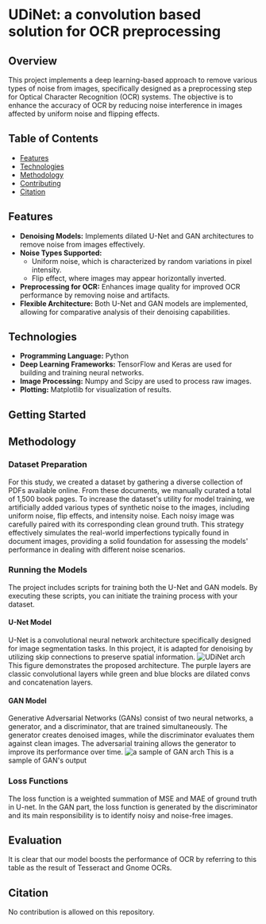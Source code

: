 # UDiNet: a convolution based solution for OCR preprocessing

## Overview

This project implements a deep learning-based approach to remove various types of noise from images, specifically designed as a preprocessing step for Optical Character Recognition (OCR) systems. The objective is to enhance the accuracy of OCR by reducing noise interference in images affected by uniform noise and flipping effects. 

## Table of Contents

- [Features](#features)
- [Technologies](#technologies)
- [Methodology](#methodology)
- [Contributing](#contributing)
- [Citation](#citation)

## Features

- **Denoising Models:** Implements dilated U-Net and GAN architectures to remove noise from images effectively.
- **Noise Types Supported:**
  - Uniform noise, which is characterized by random variations in pixel intensity.
  - Flip effect, where images may appear horizontally inverted.
- **Preprocessing for OCR:** Enhances image quality for improved OCR performance by removing noise and artifacts.
- **Flexible Architecture:** Both U-Net and GAN models are implemented, allowing for comparative analysis of their denoising capabilities.

## Technologies

- **Programming Language:** Python
- **Deep Learning Frameworks:** TensorFlow and Keras are used for building and training neural networks.
- **Image Processing:** Numpy and Scipy are used to process raw images.
- **Plotting:** Matplotlib for visualization of results.

## Getting Started

## Methodology

### Dataset Preparation

For this study, we created a dataset by gathering a diverse collection of PDFs available online. From these documents, we manually curated a total of 1,500 book pages. To increase the dataset's utility for model training, we artificially added various types of synthetic noise to the images, including uniform noise, flip effects, and intensity noise. Each noisy image was carefully paired with its corresponding clean ground truth. This strategy effectively simulates the real-world imperfections typically found in document images, providing a solid foundation for assessing the models' performance in dealing with different noise scenarios.

### Running the Models

The project includes scripts for training both the U-Net and GAN models. By executing these scripts, you can initiate the training process with your dataset. 

#### U-Net Model

U-Net is a convolutional neural network architecture specifically designed for image segmentation tasks. In this project, it is adapted for denoising by utilizing skip connections to preserve spatial information.
![UDiNet arch](https://github.com/MahyarFardin/UDiNet/blob/main/Sitemap(1).png)
This figure demonstrates the proposed architecture. The purple layers are classic convolutional layers while green and blue blocks are dilated convs and concatenation layers.

#### GAN Model

Generative Adversarial Networks (GANs) consist of two neural networks, a generator, and a discriminator, that are trained simultaneously. The generator creates denoised images, while the discriminator evaluates them against clean images. The adversarial training allows the generator to improve its performance over time.
![a sample of GAN arch](https://github.com/MahyarFardin/UDiNet/blob/main/added_dilated_layers_parallel_to_the_high_res_layers_factor_1_2_with_376k_params_0.png)
This is a sample of GAN's output
### Loss Functions

The loss function is a weighted summation of MSE and MAE of ground truth in U-net. In the GAN part, the loss function is generated by the discriminator and its main responsibility is to identify noisy and noise-free images.

## Evaluation

It is clear that our model boosts the performance of OCR by referring to this table as the result of Tesseract and Gnome OCRs.

## Citation

No contribution is allowed on this repository.
